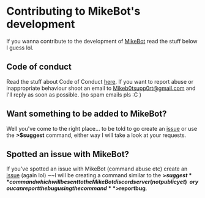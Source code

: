 # Contributing to MikeBot's development
If you wanna contribute to the development of [MikeBot](https://github.com/wombat24455/MikebotDiscordBot) read the stuff below I guess lol.

## Code of conduct
Read the stuff about Code of Conduct [here](https://github.com/wombat24455/MikebotDiscordBot/blob/master/CODE_OF_CONDUCT.md). If you want to report abuse or inappropriate behaviour shoot an email to Mikeb0tsupp0rt@gmail.com and I'll reply as soon as possible. (no spam emails pls :C )

## Want something to be added to MikeBot?
Well you've come to the right place... to be told to go create an [issue](https://github.com/wombat24455/MikebotDiscordBot/issues) or use the **>$suggest** command, either way I will take a look at your requests.

## Spotted an issue with MikeBot?
If you've spotted an issue with MikeBot (command abuse etc) create an [issue](https://github.com/wombat24455/MikebotDiscordBot/issues) (again lol) ~~I will be creating a command similar to the **>$suggest** command which will be sent to the MikeBot discord server (not public yet)~~ or you can report the bug using the command **>$reportbug**.
